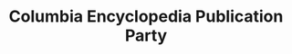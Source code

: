 ---
_date: between 1934 and 2009
derivativo_link: https://derivativo-2.library.columbia.edu/iiif/2/ldpd:341070/
dlc_link: https://dlc.library.columbia.edu/catalog/cul:98sf7m0ctg
format: photographs
iiif_json: https://derivativo-2.library.columbia.edu/iiif/2/ldpd:341070/info.json
name: Warman, Manny, -1983
native_jpg: https://derivativo-2.library.columbia.edu/iiif/2/ldpd:341070/full/!768,768/0/native.jpg
shelf_location: Box no. Box 129, Folder no. Folder 2 (Academics - Affiliated Institutions
  - Columbia University Press), Historical Photograph Collection
subjects: Academic libraries; New York (N.Y.)
summary: Professor Tyndall and Dwight Miner at the publication party for the Columbia
  Encyclopedia.
title: Columbia Encyclopedia Publication Party
layout: photo-page
---